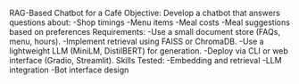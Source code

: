 RAG-Based Chatbot for a Café
Objective:
Develop a chatbot that answers questions about:
-Shop timings
-Menu items
-Meal costs
-Meal suggestions based on preferences
Requirements:
-Use a small document store (FAQs, menu, hours).
-Implement retrieval using FAISS or ChromaDB.
-Use a lightweight LLM (MiniLM, DistilBERT) for generation.
-Deploy via CLI or web interface (Gradio, Streamlit).
Skills Tested:
-Embedding and retrieval
-LLM integration
-Bot interface design
